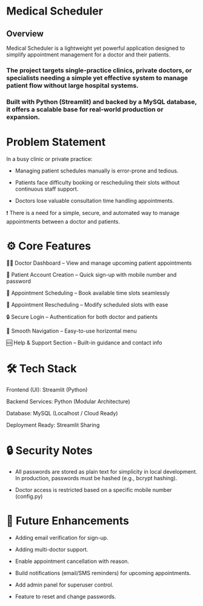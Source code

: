 # Medical Scheduler

## Overview
Medical Scheduler is a lightweight yet powerful application designed to simplify appointment management for a doctor and their patients.
### The project targets single-practice clinics, private doctors, or specialists needing a simple yet effective system to manage patient flow without large hospital systems.
### Built with Python (Streamlit) and backed by a MySQL database, it offers a scalable base for real-world production or expansion.

# Problem Statement
In a busy clinic or private practice:

* Managing patient schedules manually is error-prone and tedious.

* Patients face difficulty booking or rescheduling their slots without continuous staff support.

* Doctors lose valuable consultation time handling appointments.

❗ There is a need for a simple, secure, and automated way to manage appointments between a doctor and patients.

# ⚙️ Core Features
👨‍⚕️ Doctor Dashboard – View and manage upcoming patient appointments

👤 Patient Account Creation – Quick sign-up with mobile number and password

📅 Appointment Scheduling – Book available time slots seamlessly

🔄 Appointment Rescheduling – Modify scheduled slots with ease

🔒 Secure Login – Authentication for both doctor and patients

🧭 Smooth Navigation – Easy-to-use horizontal menu

🆘 Help & Support Section – Built-in guidance and contact info

# 🛠️ Tech Stack
Frontend (UI): Streamlit (Python)

Backend Services: Python (Modular Architecture)

Database: MySQL (Localhost / Cloud Ready)

Deployment Ready: Streamlit Sharing

# 🔒 Security Notes
* All passwords are stored as plain text for simplicity in local development. In production, passwords must be hashed (e.g., bcrypt hashing).

* Doctor access is restricted based on a specific mobile number (config.py)

# 🌟 Future Enhancements 
* Adding email verification for sign-up.

* Adding multi-doctor support.

* Enable appointment cancellation with reason.

* Build notifications (email/SMS reminders) for upcoming appointments.

* Add admin panel for superuser control.

* Feature to reset and change passwords.